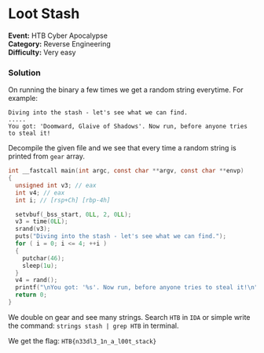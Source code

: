 # Loot Stash
**Event:** HTB Cyber Apocalypse<br>
**Category:** Reverse Engineering<br>
**Difficulty:** Very easy

### Solution
On running the binary a few times we get a random string everytime. For example:
```
Diving into the stash - let's see what we can find.
.....
You got: 'Doomward, Glaive of Shadows'. Now run, before anyone tries to steal it!
```
Decompile the given file and we see that every time a random string is printed from `gear` array.

```c
int __fastcall main(int argc, const char **argv, const char **envp)
{
  unsigned int v3; // eax
  int v4; // eax
  int i; // [rsp+Ch] [rbp-4h]

  setvbuf(_bss_start, 0LL, 2, 0LL);
  v3 = time(0LL);
  srand(v3);
  puts("Diving into the stash - let's see what we can find.");
  for ( i = 0; i <= 4; ++i )
  {
    putchar(46);
    sleep(1u);
  }
  v4 = rand();
  printf("\nYou got: '%s'. Now run, before anyone tries to steal it!\n", (&gear)[(v4 % 0x7F8uLL) >> 3]);
  return 0;
}
```
We double on gear and see many strings. Search `HTB` in `IDA` or simple write the command: ```strings stash | grep HTB``` in terminal.

We get the flag: `HTB{n33dl3_1n_a_l00t_stack}`
